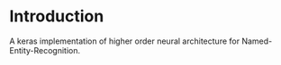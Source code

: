 # Introduction
A keras implementation of higher order neural architecture for Named-Entity-Recognition.